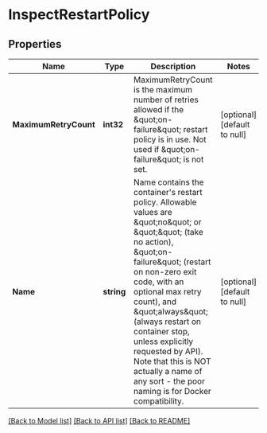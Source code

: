 # InspectRestartPolicy

## Properties
Name | Type | Description | Notes
------------ | ------------- | ------------- | -------------
**MaximumRetryCount** | **int32** | MaximumRetryCount is the maximum number of retries allowed if the \&quot;on-failure\&quot; restart policy is in use. Not used if \&quot;on-failure\&quot; is not set. | [optional] [default to null]
**Name** | **string** | Name contains the container&#39;s restart policy. Allowable values are \&quot;no\&quot; or \&quot;\&quot; (take no action), \&quot;on-failure\&quot; (restart on non-zero exit code, with an optional max retry count), and \&quot;always\&quot; (always restart on container stop, unless explicitly requested by API). Note that this is NOT actually a name of any sort - the poor naming is for Docker compatibility. | [optional] [default to null]

[[Back to Model list]](../README.md#documentation-for-models) [[Back to API list]](../README.md#documentation-for-api-endpoints) [[Back to README]](../README.md)


